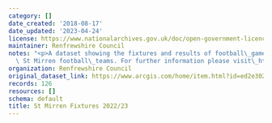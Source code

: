 ```yaml
---
category: []
date_created: '2018-08-17'
date_updated: '2023-04-24'
license: https://www.nationalarchives.gov.uk/doc/open-government-licence/version/3/
maintainer: Renfrewshire Council
notes: "<p>A dataset showing the fixtures and results of football\_games played by\
  \ St Mirren football\_teams. For further information please visit\_https://www.stmirren.com/news/matchday/first-team-fixtures</p>"
organization: Renfrewshire Council
original_dataset_link: https://www.arcgis.com/home/item.html?id=ed2e302a57a34868ad0bd311fd888d0f
records: 126
resources: []
schema: default
title: St Mirren Fixtures 2022/23
---
```

